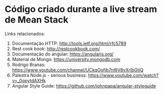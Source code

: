# Código criado durante a live stream de Mean Stack

Links relacionados:

  1. Documentação HTTP: http://tools.ietf.org/html/rfc5789
  2. Rest cook book: http://restcookbook.com/
  3. Documentação do angular: https://angularjs.org/
  4. Material de Mongo: https://university.mongodb.com
  5. Rodrigo Branas: https://www.youtube.com/channel/UCkqOofjb7nl6V8vXrIbGtiQ
  6. Palestra Node.js - serious business: https://www.youtube.com/watch?v=_0opytdAXHk
  7. Angular Style Guide: https://github.com/johnpapa/angular-styleguide
